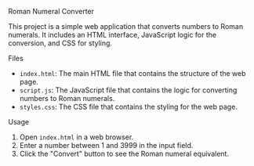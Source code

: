 Roman Numeral Converter

This project is a simple web application that converts numbers to Roman numerals. It includes an HTML interface, JavaScript logic for the conversion, and CSS for styling.

 Files

- `index.html`: The main HTML file that contains the structure of the web page.
- `script.js`: The JavaScript file that contains the logic for converting numbers to Roman numerals.
- `styles.css`: The CSS file that contains the styling for the web page.

 Usage

1. Open `index.html` in a web browser.
2. Enter a number between 1 and 3999 in the input field.
3. Click the "Convert" button to see the Roman numeral equivalent.


